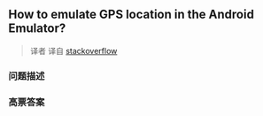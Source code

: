 ## How to emulate GPS location in the Android Emulator?

> 译者 译自 [stackoverflow](http://stackoverflow.com/questions/2279647/how-to-emulate-gps-location-in-the-android-emulator) 

### 问题描述 

### 高票答案 

